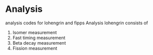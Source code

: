 # Analysis
analysis codes for lohengrin and fipps
Analysis lohengrin consists of 
1. Isomer measurement
2. Fast timing measurement
3. Beta decay measurement
4. Fission measurement
